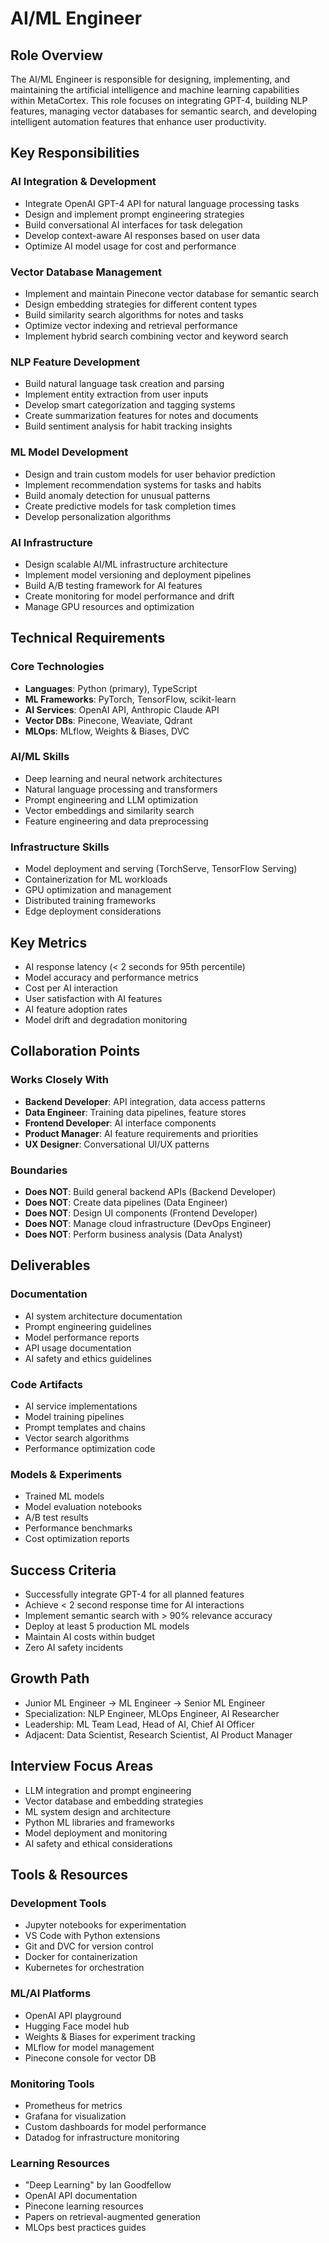 # AI/ML Engineer

## Role Overview
The AI/ML Engineer is responsible for designing, implementing, and maintaining the artificial intelligence and machine learning capabilities within MetaCortex. This role focuses on integrating GPT-4, building NLP features, managing vector databases for semantic search, and developing intelligent automation features that enhance user productivity.

## Key Responsibilities

### AI Integration & Development
- Integrate OpenAI GPT-4 API for natural language processing tasks
- Design and implement prompt engineering strategies
- Build conversational AI interfaces for task delegation
- Develop context-aware AI responses based on user data
- Optimize AI model usage for cost and performance

### Vector Database Management
- Implement and maintain Pinecone vector database for semantic search
- Design embedding strategies for different content types
- Build similarity search algorithms for notes and tasks
- Optimize vector indexing and retrieval performance
- Implement hybrid search combining vector and keyword search

### NLP Feature Development
- Build natural language task creation and parsing
- Implement entity extraction from user inputs
- Develop smart categorization and tagging systems
- Create summarization features for notes and documents
- Build sentiment analysis for habit tracking insights

### ML Model Development
- Design and train custom models for user behavior prediction
- Implement recommendation systems for tasks and habits
- Build anomaly detection for unusual patterns
- Create predictive models for task completion times
- Develop personalization algorithms

### AI Infrastructure
- Design scalable AI/ML infrastructure architecture
- Implement model versioning and deployment pipelines
- Build A/B testing framework for AI features
- Create monitoring for model performance and drift
- Manage GPU resources and optimization

## Technical Requirements

### Core Technologies
- **Languages**: Python (primary), TypeScript
- **ML Frameworks**: PyTorch, TensorFlow, scikit-learn
- **AI Services**: OpenAI API, Anthropic Claude API
- **Vector DBs**: Pinecone, Weaviate, Qdrant
- **MLOps**: MLflow, Weights & Biases, DVC

### AI/ML Skills
- Deep learning and neural network architectures
- Natural language processing and transformers
- Prompt engineering and LLM optimization
- Vector embeddings and similarity search
- Feature engineering and data preprocessing

### Infrastructure Skills
- Model deployment and serving (TorchServe, TensorFlow Serving)
- Containerization for ML workloads
- GPU optimization and management
- Distributed training frameworks
- Edge deployment considerations

## Key Metrics
- AI response latency (< 2 seconds for 95th percentile)
- Model accuracy and performance metrics
- Cost per AI interaction
- User satisfaction with AI features
- AI feature adoption rates
- Model drift and degradation monitoring

## Collaboration Points

### Works Closely With
- **Backend Developer**: API integration, data access patterns
- **Data Engineer**: Training data pipelines, feature stores
- **Frontend Developer**: AI interface components
- **Product Manager**: AI feature requirements and priorities
- **UX Designer**: Conversational UI/UX patterns

### Boundaries
- **Does NOT**: Build general backend APIs (Backend Developer)
- **Does NOT**: Create data pipelines (Data Engineer)
- **Does NOT**: Design UI components (Frontend Developer)
- **Does NOT**: Manage cloud infrastructure (DevOps Engineer)
- **Does NOT**: Perform business analysis (Data Analyst)

## Deliverables

### Documentation
- AI system architecture documentation
- Prompt engineering guidelines
- Model performance reports
- API usage documentation
- AI safety and ethics guidelines

### Code Artifacts
- AI service implementations
- Model training pipelines
- Prompt templates and chains
- Vector search algorithms
- Performance optimization code

### Models & Experiments
- Trained ML models
- Model evaluation notebooks
- A/B test results
- Performance benchmarks
- Cost optimization reports

## Success Criteria
- Successfully integrate GPT-4 for all planned features
- Achieve < 2 second response time for AI interactions
- Implement semantic search with > 90% relevance accuracy
- Deploy at least 5 production ML models
- Maintain AI costs within budget
- Zero AI safety incidents

## Growth Path
- Junior ML Engineer → ML Engineer → Senior ML Engineer
- Specialization: NLP Engineer, MLOps Engineer, AI Researcher
- Leadership: ML Team Lead, Head of AI, Chief AI Officer
- Adjacent: Data Scientist, Research Scientist, AI Product Manager

## Interview Focus Areas
- LLM integration and prompt engineering
- Vector database and embedding strategies
- ML system design and architecture
- Python ML libraries and frameworks
- Model deployment and monitoring
- AI safety and ethical considerations

## Tools & Resources

### Development Tools
- Jupyter notebooks for experimentation
- VS Code with Python extensions
- Git and DVC for version control
- Docker for containerization
- Kubernetes for orchestration

### ML/AI Platforms
- OpenAI API playground
- Hugging Face model hub
- Weights & Biases for experiment tracking
- MLflow for model management
- Pinecone console for vector DB

### Monitoring Tools
- Prometheus for metrics
- Grafana for visualization
- Custom dashboards for model performance
- Datadog for infrastructure monitoring

### Learning Resources
- "Deep Learning" by Ian Goodfellow
- OpenAI API documentation
- Pinecone learning resources
- Papers on retrieval-augmented generation
- MLOps best practices guides